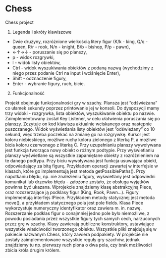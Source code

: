 # Chess
Chess project

1. Legenda i skróty klawiszowe

* Dwie drużyny, rozróżnione wielkością litery figur (K/k - king, Q/q - queen, R/r - rook, N/n -
knight, B/b - bishop, P/p - pawn),
* ←↑→↓ - poruszanie się po planszy,
* p - widok rozgrywki,
* l - widok listy obiektów,
* Ctrl - widok wyszukiwania obiektów z podaną nazwą (wychodzimy z niego przez podanie Ctrl na input
i wciśnięcie Enter),
* Shift - odznaczenie figury,
* Enter - wybranie figury, ruch, bicie.

2. Funkcjonalność

Projekt obejmuje funkcjonalności gry w szachy. Plansza jest ”odświeżana” co ułamek sekundy poprzez printowanie
jej w konsoli. Do dyspozycji mamy trzy widoki - rozgrywka, lista obiektów, wyszukiwanie obiektu po
nazwie. Zaimplementowany został Key Listener, w celu ułatwienia poruszania się po planszy. Zczytuje on kod
klawisza aktualnie wciskanego oraz następnie puszczanego. Widok wyświetlania listy obiektów jest ”odświeżany”
co 10 sekund, więc trzeba poczekać na zmianę go na rozgrywkę. Kursor jest koloru niebieskiego, możliwe ruchy
koloru zielonego z literką P, a możliwe bicia koloru czerwonego z literką C.
Przy uzupełnianiu planszy wywoływana jest funkcja tworząca nowy obiekt o różnym podtypie. Przy wyświetlaniu
planszy wyświetlane są wszystkie zapamiętane obiekty z rozróżnieniem na te danego podtypu. Przy
biciu wywoływana jest funkcja usuwająca obiekt, odpowiadający za bitą figurę. Przykładem operacji zawartej
w interfejsie w klasach, które go implementują jest metoda getPossiblePaths(). Przy napotkaniu błędu, np. nie
znalezieniu figury, wyświetlany jest odpowiedni komunikat lub drzewko błędu - założone zostało, że obsługa
wyjątków powinna być ukazana.
Wprojekcie znajdziemy klasę abstrakcyjną Piece, oraz rozszerzające ją podklasy figur (King, Rook, Pawn...).
Figury implementują interfejs IPiece. Przykładem metody statycznej jest metoda move(), a przykładem statycznego
pola jest pole fields. Klasa Piece wykorzystuje numeryczny identyfikator oraz zawiera m. in. nazwę.
Rozszerzanie podklas figur o conajmniej jedno pole było niemożliwe, z powodu posiadania przez wszystkie figury
tych samych cech, narzuconych przez grę w szachy. Klasy zawierają publiczne konstruktory, ustawiające wszystkie
właściwości tworzonego obiektu. Wszystkie pliki znajdują się w pakiecie nazwanym Chess, który zawiera
podpakiety.
W projekcie nie zostały zaimplementowane wszystkie reguły gry szachów, jednak znajdziemy tu np. pierwszy
ruch piona o dwa pola, czy brak możliwości zbicia króla drugim królem.
